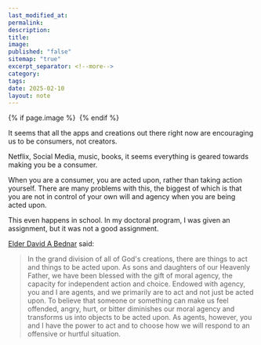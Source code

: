 ```yaml
---
last_modified_at: 
permalink: 
description: 
title: 
image: 
published: "false"
sitemap: "true"
excerpt_separator: <!--more-->
category: 
tags: 
date: 2025-02-10
layout: note
---
```



{% if page.image %} <img src="{{ page.image }}" alt=""> {% endif %}

It seems that all the apps and creations out there right now are encouraging us to be consumers, not creators. 

Netflix, Social Media, music, books, it seems everything is geared towards making you be a consumer. 

When you are a consumer, you are acted upon, rather than taking action yourself. There are many problems with this, the biggest of which is that you are not in control of your own will and agency when you are being acted upon. 

This even happens in school. In my doctoral program, I was given an assignment, but it was not a good assignment. 

[Elder David A Bednar](https://www.churchofjesuschrist.org/media/video/2012-08-1320-things-to-act-and-things-to-be-acted-upon?lang=eng) said: 

> In the grand division of all of God's creations, there are things to act and things to be acted upon. As sons and daughters of our Heavenly Father, we have been blessed with the gift of moral agency, the capacity for independent action and choice. Endowed with agency, you and I are agents, and we primarily are to act and not just be acted upon. To believe that someone or something can make us feel offended, angry, hurt, or bitter diminishes our moral agency and transforms us into objects to be acted upon. As agents, however, you and I have the power to act and to choose how we will respond to an offensive or hurtful situation.

